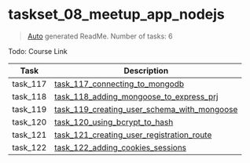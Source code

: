 # taskset_08_meetup_app_nodejs

> [Auto](https://github.com/codeaprendiz/learn_fullstack/blob/main/home/php/intermediate/taskset_intermediate_php/task_004_createGlobalMarkdownTable/generate-readme.php) generated ReadMe. Number of tasks: 6

Todo: Course Link

| Task     | Description                                                                                                             |
|----------|-------------------------------------------------------------------------------------------------------------------------|
| task_117 | [task_117_connecting_to_mongodb](taskset_08_meetup_app_nodejs/task_117_connecting_to_mongodb)                           |
| task_118 | [task_118_adding_mongoose_to_express_prj](taskset_08_meetup_app_nodejs/task_118_adding_mongoose_to_express_prj)         |
| task_119 | [task_119_creating_user_schema_with_mongoose](taskset_08_meetup_app_nodejs/task_119_creating_user_schema_with_mongoose) |
| task_120 | [task_120_using_bcrypt_to_hash](taskset_08_meetup_app_nodejs/task_120_using_bcrypt_to_hash)                             |
| task_121 | [task_121_creating_user_registration_route](taskset_08_meetup_app_nodejs/task_121_creating_user_registration_route)     |
| task_122 | [task_122_adding_cookies_sessions](taskset_08_meetup_app_nodejs/task_122_adding_cookies_sessions)                       |
